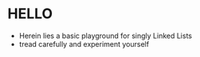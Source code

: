 # HELLO

- Herein lies a basic playground for singly Linked Lists
- tread carefully and experiment yourself

